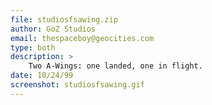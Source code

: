 ```yaml
---
file: studiosfsawing.zip
author: GoZ Studios
email: thespaceboy@geocities.com
type: both
description: >
    Two A-Wings: one landed, one in flight.
date: 10/24/99
screenshot: studiosfsawing.gif
---
```

